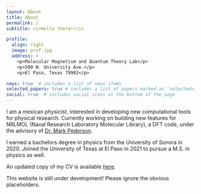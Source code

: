 ```yaml
---
layout: About
title: About
permalink: /
subtitle: <i>Hello there!</i>

profile:
  align: right
  image: prof.jpg
  address: >
    <p>Molecular Magnetism and Quantum Theory Lab</p>
    <p>500 W. University Ave.</p>
    <p>El Paso, Texas 79902</p>

news: true  # includes a list of news items
selected_papers: true # includes a list of papers marked as "selected={true}"
social: true  # includes social icons at the bottom of the page
---
```


I am a mexican physicist, interested in developing new computational tools for physical research. 
Currently working on building new features for NRLMOL (Naval Research Laboratory Molecular Library), a DFT code, under the advisory of <a href='https://expertise.utep.edu/profiles/mrpederson'> Dr. Mark Pederson</a>.

I earned a bachelors degree in physics from the University of Sonora in 2020. Joined the University of Texas at El Paso in 2021 to pursue a M.S. in physics as well. 

An updated copy of my CV is available <a href='https://jgustavobflores.github.io/assets/pdf/CV.pdf'>here</a>.

This website is still under development! Please ignore the obvious placeholders.
